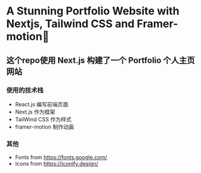 # A Stunning Portfolio Website with Nextjs, Tailwind CSS and Framer-motion🌟

## 这个repo使用 Next.js 构建了一个 Portfolio 个人主页网站

### 使用的技术栈

+ React.js 编写前端页面
+ Next.js 作为框架
+ TailWind CSS 作为样式
+ framer-motion 制作动画

### 其他

- Fonts from https://fonts.google.com/
- Icons from https://iconify.design/
